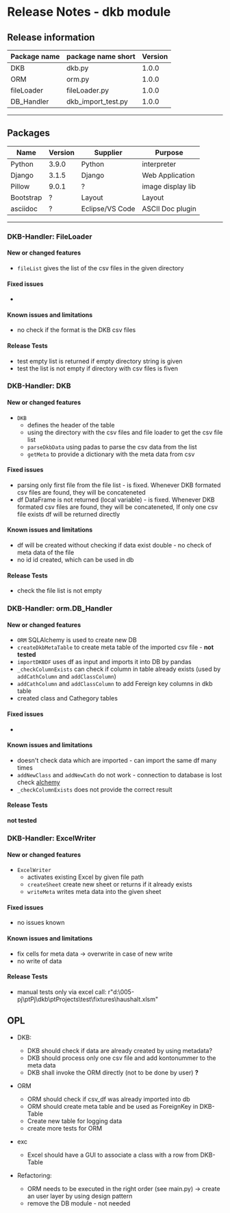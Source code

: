# Release Notes - dkb module

## Release information

|Package name           |package name short     |Version   
|---------------        |---                    | ----
|DKB   	                |dkb.py   	            |1.0.0   
|ORM   	                |orm.py   		        |1.0.0   
|fileLoader             |fileLoader.py 	        |1.0.0  
|DB_Handler             |dkb_import_test.py 	|1.0.0   

----


## Packages

|Name   	    |Version   			|Supplier           |Purpose   
|---------      |--------           |-------            |-------
|Python   		|3.9.0   	        |Python   	        |interpreter   
|Django   		|3.1.5   	        |Django   	        |Web Application 
|Pillow         |9.0.1              |?                  |image display lib
|Bootstrap   	|?			        |Layout   	        |Layout
|asciidoc   	|?			        |Eclipse/VS Code   	|ASCII Doc plugin 

----

### DKB-Handler: FileLoader
#### New or changed features
* `fileList` gives the list of the csv files in the given directory

#### Fixed issues
* 
#### Known issues and limitations
* no check if the format is the DKB csv files
#### Release Tests
* test empty list is returned if empty directory string is given
* test the list is not empty if directory with csv files is fiven


### DKB-Handler: DKB
#### New or changed features
* `DKB` 
  * defines the header of the table
  * using the directory with the csv files and file loader to get the csv file list 
  * `parseDkbData` using padas to parse the csv data from the list
  * `getMeta` to provide a dictionary with the meta data from csv

#### Fixed issues
* parsing only first file from the file list - is fixed. Whenever DKB formated csv files are found, they will be concateneted
* df DataFrame is not returned (local variable) - is fixed. Whenever DKB formated csv files are found, they will be concateneted, If only one csv file exists df will be returned directly
#### Known issues and limitations
* df will be created without checking if data exist double - no check of meta data of the file
* no id id created, which can be used in db
#### Release Tests
* check the file list is not empty


### DKB-Handler: orm.DB_Handler
#### New or changed features
* `ORM` SQLAlchemy is used to create new DB 
* `createDkbMetaTable` to create meta table of the imported csv file - **not tested**
* `importDKBDF` uses df as input and imports it into DB by pandas
* `_checkColumnExists` can check if column in table already exists (used by `addCathColumn` and `addClassColumn`)
* `addCathColumn` and `addClassColumn` to add Fereign key columns in dkb table
* created class and Cathegory tables


#### Fixed issues
*
#### Known issues and limitations
* doesn't check data which are imported - can import the same df many times
* `addNewClass` and `addNewCath` do not work - connection to database is lost check [alchemy](https://docs.sqlalchemy.org/en/14/core/pooling.html#pool-disconnects)
* `_checkColumnExists` does not provide the correct result

#### Release Tests
**not tested**


### DKB-Handler: ExcelWriter
#### New or changed features
* `ExcelWriter` 
  * activates existing Excel by given file path
  * `createSheet` create new sheet or returns if it already exists
  * `writeMeta` writes meta data into the given sheet

#### Fixed issues
* no issues known
#### Known issues and limitations
* fix cells for meta data -> overwrite in case of new write
* no write of data
#### Release Tests 
* manual tests only via excel call: r"d:\005-pj\ptPj\dkb\ptProjects\test\fixtures\haushalt.xlsm"




## OPL
* DKB: 
  * DKB should check if data are already created by using metadata?
  * DKB should process only one csv file and add kontonummer to the meta data
  * DKB shall invoke the ORM directly (not to be done by user) **?**
* ORM
  * ORM should check if csv_df was already imported into db
  * ORM should create meta table and be used as ForeignKey in DKB-Table
  * Create new table for logging data
  * create more tests for ORM
* exc
  * Excel should have a GUI to associate a class with a row from DKB-Table

* Refactoring:
  * ORM needs to be executed in the right order (see main.py) -> create an user layer by using design pattern
  * remove the DB module - not needed